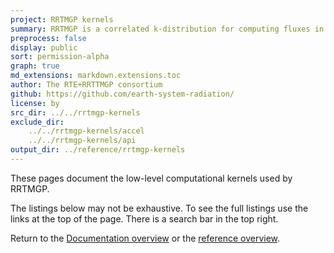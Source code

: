 ```yaml
---
project: RRTMGP kernels
summary: RRTMGP is a correlated k-distribution for computing fluxes in earth's atmosphere.
preprocess: false
display: public
sort: permission-alpha
graph: true
md_extensions: markdown.extensions.toc
author: The RTE+RRTTMGP consortium
github: https://github.com/earth-system-radiation/
license: by
src_dir: ../../rrtmgp-kernels
exclude_dir:
	../../rrtmgp-kernels/accel
	../../rrtmgp-kernels/api
output_dir: ../reference/rrtmgp-kernels
---
```


These pages document the low-level computational kernels used by RRTMGP.

The listings below may not be exhaustive.
To see the full listings use the links at the top of the page.
There is a search bar in the top right.

Return to the [Documentation overview] or the [reference overview].

[documentation overview]: ../../index.html
[reference overview]: ../index.html
